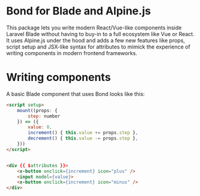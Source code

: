 # Bond for Blade and Alpine.js

This package lets you write modern React/Vue-like components inside Laravel Blade without having to buy-in to a full ecosystem like Vue or React. It uses Alpine.js under the hood and adds a few new features like props, script setup and JSX-like syntax for attributes to mimick the experience of writing components in modern frontend frameworks.

# Writing components

A basic Blade component that uses Bond looks like this:

```html
<script setup>
    mount((props: {
        step: number
    }) => ({
        value: 0,
        increment() { this.value += props.step },
        decrement() { this.value -= props.step },
    }))
</script>


<div {{ $attributes }}>
    <x-button onclick={increment} icon="plus" />
    <input model={value}>
    <x-button onclick={increment} icon="minus" />
</div>
```
